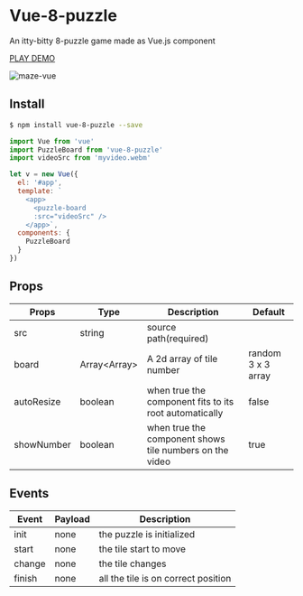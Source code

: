 Vue-8-puzzle
===

An itty-bitty 8-puzzle game made as Vue.js component

[PLAY DEMO](https://meganetaaan.github.io/vue-8-puzzle/)

![maze-vue](doc/maze-vue.png)

## Install

```bash
$ npm install vue-8-puzzle --save
```

```JavaScript
import Vue from 'vue'
import PuzzleBoard from 'vue-8-puzzle'
import videoSrc from 'myvideo.webm'

let v = new Vue({
  el: '#app',
  template: `
    <app>
      <puzzle-board
      :src="videoSrc" />
    </app>`,
  components: {
    PuzzleBoard
  }
})
```

## Props

Props      | Type   | Description                  | Default
-----------|--------|------------------------------|--------------------------------
src | string | source path(required) |
board | Array<Array<number>> | A 2d array of tile number | random 3 x 3 array
autoResize | boolean | when true the component fits to its root automatically | false
showNumber | boolean | when true the component shows tile numbers on the video | true

## Events

Event    | Payload | Description
---------|---------|------------------------------------
init     | none    | the puzzle is initialized
start    | none    | the tile start to move
change   | none    | the tile changes
finish   | none    | all the tile is on correct position
